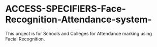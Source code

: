 # ACCESS-SPECIFIERS-Face-Recognition-Attendance-system-
This project is for Schools and Colleges for Attendance marking using Facial Recognition.
